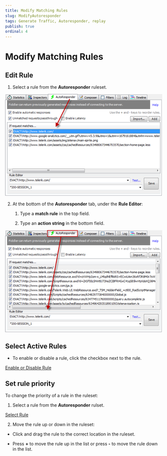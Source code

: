 ```yaml
---
title: Modify Matching Rules
slug: ModifyAutoresponder
tags: Generate Traffic, Autoresponder, replay
publish: true
ordinal: 4
---
```


Modify Matching Rules
=====================

Edit Rule
---------

1. Select a rule from the **Autoresponder** ruleset.

 ![Select Rule][1]

2. At the bottom of the **Autoresponder** tab, under the **Rule Editor**:

	1. Type a **match rule** in the top field.

	2. Type an **action string** in the bottom field.

  ![Rule Editor][2]

Select Active Rules
-------------------

+ To enable or disable a rule, click the checkbox next to the rule.

 [Enable or Disable Rule][3]

Set rule priority
-----------------

To change the priority of a rule in the ruleset:

1. Select a rule from the **Autoresponder** rulset.

 [Select Rule][1]

2. Move the rule up or down in the ruleset:

 + Click and drag the rule to the correct location in the ruleset.

 + Press **+** to move the rule up in the list or press **-** to move the rule down in the list.

[1]: ../../images/ModifyAutoresponder/SelectRule.png
[2]: ../../images/ModifyAutoresponder/RuleEditor.png
[3]: ../../images/ModifyAutoresponder/Checkboxes.png

